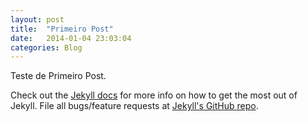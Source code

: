 ```yaml
---
layout: post
title:  "Primeiro Post"
date:   2014-01-04 23:03:04
categories: Blog
---
```


Teste de Primeiro Post.

Check out the [Jekyll docs][jekyll] for more info on how to get the most out of Jekyll. File all bugs/feature requests at [Jekyll's GitHub repo][jekyll-gh].

[jekyll-gh]: https://github.com/mojombo/jekyll
[jekyll]:    http://jekyllrb.com
